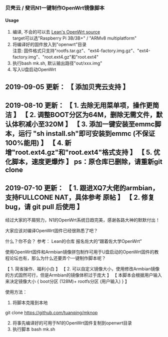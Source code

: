 ### 贝壳云 / 斐讯N1一键制作OpenWrt镜像脚本
#### Usage
1. 编译, 不会的可以去 [Lean's OpenWrt source](https://github.com/coolsnowwolf/lede "Lean's OpenWrt source")  
   target可以选"Raspberry Pi 3B/3B+" / "ARMv8 multiplatform"
2. 将编译好的固件放入到"openwrt"目录  
   注意: 固件格式只支持"rootfs.tar.gz"、"ext4-factory.img.gz"、"ext4-factory.img"、"root.ext4.gz"和"root.ext4"
3. 执行bash mk.sh, 默认输出路径"out/xxx.img"
4. 写入U盘启动OpenWrt

2019-09-05 更新：
【 添加贝壳云支持 】
--------------------------------------------------------------------------------
2019-08-10 更新：
【 1. 去除无用菜单项，操作更简洁 】
【 2. 调整BOOT分区为64M，删除无需文件，默认体积减小至320M 】
【 3. 添加一键安装至emmc脚本，运行 "sh install.sh"即可安装到emmc (不保证100%能用) 】
【 4. 新增"root.ext4.gz"和"root.ext4"格式支持 】
【 5. 优化脚本，速度更爆炸 】
ps：原仓库已删除，请重新git clone
--------------------------------------------------------------------------------
2019-07-10 更新：
【 1. 跟进XQ7大佬的armbian，支持FULLCONE NAT，具体参考 原帖 】
【 2. 修复bug，请 git pull 后使用 】
--------------------------------------------------------------------------------

经过大家的不屑努力，N1的OpenWrt系统日趋完美，感谢各路大神的默默付出！

大家应该对编译OpenWrt固件已经很熟悉了吧？

什么？你不会？
参考：
Lean的仓库
报名佐大的“跟着佐大学OpenWrt”

使用OpenWrt固件和Armbian镜像拼包制作可用于U盘启动的OpenWrt固件的教程论坛也有，那么为什么还要弄个一键制作脚本呢？

【 1. 简省操作、福利小白 】
【 2. 可以自定义镜像大小，使用修改Armbian镜像的方式固然可行，但是Armbian的镜像体积过于庞大 】
【 本脚本会根据用户输入来决定镜像大小 { boot分区 (128M)+ rootfs分区 (用户输入) } 】

使用方法：
1. 将脚本克隆到本地

git clone https://github.com/tuanqing/mknop


2. 将事先编译好的可用于N1的OpenWrt固件复制到openwrt目录
3. 执行脚本
bash mk.sh
